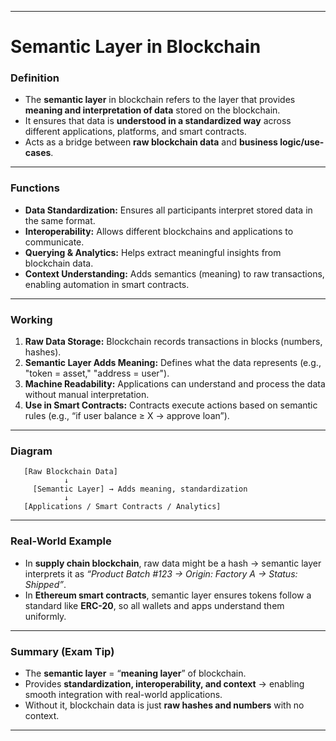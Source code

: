 

---

# **Semantic Layer in Blockchain**

### **Definition**

* The **semantic layer** in blockchain refers to the layer that provides **meaning and interpretation of data** stored on the blockchain.
* It ensures that data is **understood in a standardized way** across different applications, platforms, and smart contracts.
* Acts as a bridge between **raw blockchain data** and **business logic/use-cases**.

---

### **Functions**

* **Data Standardization:** Ensures all participants interpret stored data in the same format.
* **Interoperability:** Allows different blockchains and applications to communicate.
* **Querying & Analytics:** Helps extract meaningful insights from blockchain data.
* **Context Understanding:** Adds semantics (meaning) to raw transactions, enabling automation in smart contracts.

---

### **Working**

1. **Raw Data Storage:** Blockchain records transactions in blocks (numbers, hashes).
2. **Semantic Layer Adds Meaning:** Defines what the data represents (e.g., "token = asset," "address = user").
3. **Machine Readability:** Applications can understand and process the data without manual interpretation.
4. **Use in Smart Contracts:** Contracts execute actions based on semantic rules (e.g., “if user balance ≥ X → approve loan”).

---

### **Diagram**

```
   [Raw Blockchain Data]  
            ↓  
     [Semantic Layer] → Adds meaning, standardization  
            ↓  
   [Applications / Smart Contracts / Analytics]
```

---

### **Real-World Example**

* In **supply chain blockchain**, raw data might be a hash → semantic layer interprets it as
  *“Product Batch #123 → Origin: Factory A → Status: Shipped”*.
* In **Ethereum smart contracts**, semantic layer ensures tokens follow a standard like **ERC-20**, so all wallets and apps understand them uniformly.

---

### **Summary (Exam Tip)**

* The **semantic layer** = “**meaning layer**” of blockchain.
* Provides **standardization, interoperability, and context** → enabling smooth integration with real-world applications.
* Without it, blockchain data is just **raw hashes and numbers** with no context.

---

